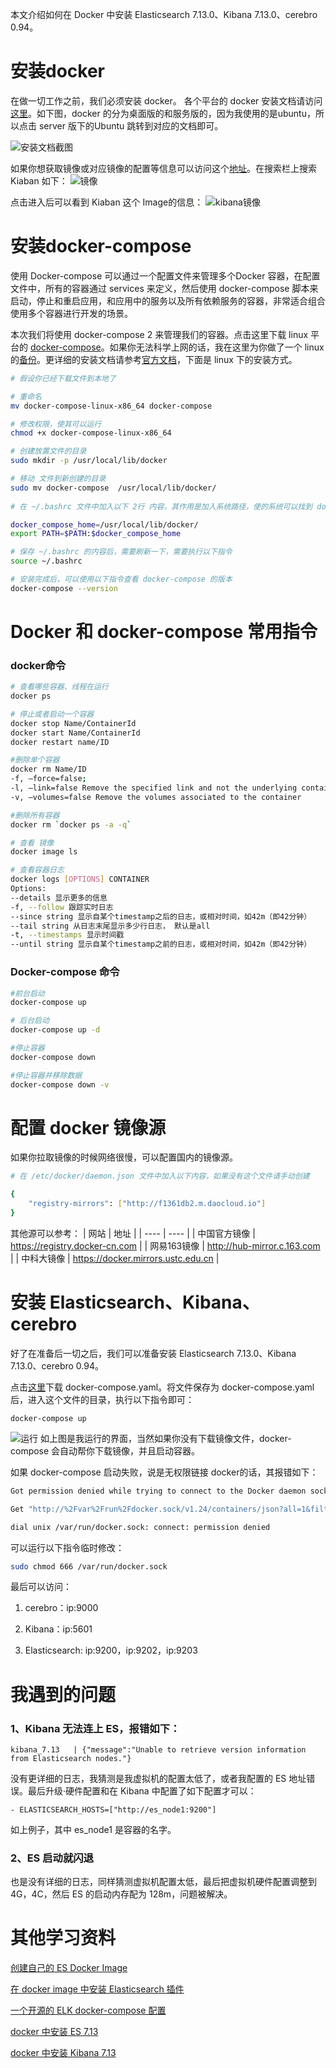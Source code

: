 
本文介绍如何在 Docker 中安装 Elasticsearch 7.13.0、Kibana 7.13.0、cerebro 0.94。

# 安装docker
在做一切工作之前，我们必须安装 docker。
各个平台的 docker 安装文档请访问[这里](https://docs.docker.com/engine/install/)。如下图，docker 的分为桌面版的和服务版的，因为我使用的是ubuntu，所以点击 server 版下的Ubuntu 跳转到对应的文档即可。

![安装文档截图](./images/docker_install_es/安装文档.png)

如果你想获取镜像或对应镜像的配置等信息可以访问这个[地址](https://hub.docker.com/)。在搜索栏上搜索 Kiaban 如下：
![镜像](./images/docker_install_es/镜像.png)

点击进入后可以看到 Kiaban 这个 Image的信息：
![kibana镜像](./images/docker_install_es/kibana镜像.png)

# 安装docker-compose
使用 Docker-compose 可以通过一个配置文件来管理多个Docker 容器，在配置文件中，所有的容器通过 services 来定义，然后使用 docker-compose 脚本来启动，停止和重启应用，和应用中的服务以及所有依赖服务的容器，非常适合组合使用多个容器进行开发的场景。

本次我们将使用 docker-compose 2 来管理我们的容器。点击这里下载 linux 平台的 [docker-compose](https://github.com/docker/compose/releases/download/v2.2.3/docker-compose-linux-x86_64)。如果你无法科学上网的话，我在这里为你做了一个 linux 的[备份](https://gitee.com/dgl/es-booklet/blob/master/resources/docker-compose-linux-x86_64)。更详细的安装文档请参考[官方文档](https://docs.docker.com/compose/install/)，下面是 linux 下的安装方式。

``` bash
# 假设你已经下载文件到本地了

# 重命名
mv docker-compose-linux-x86_64 docker-compose

# 修改权限，使其可以运行
chmod +x docker-compose-linux-x86_64 

# 创建放置文件的目录
sudo mkdir -p /usr/local/lib/docker

# 移动 文件到新创建的目录
sudo mv docker-compose  /usr/local/lib/docker/
 
# 在 ~/.bashrc 文件中加入以下 2行 内容，其作用是加入系统路径，使的系统可以找到 docker-compose 的执行文件

docker_compose_home=/usr/local/lib/docker/
export PATH=$PATH:$docker_compose_home

# 保存 ~/.bashrc 的内容后，需要刷新一下，需要执行以下指令
source ~/.bashrc

# 安装完成后，可以使用以下指令查看 docker-compose 的版本
docker-compose --version
```

# Docker 和 docker-compose 常用指令
### docker命令
``` bash
# 查看哪些容器、线程在运行
docker ps

# 停止或者启动一个容器
docker stop Name/ContainerId
docker start Name/ContainerId
docker restart name/ID

#删除单个容器
docker rm Name/ID
-f, –force=false; 
-l, –link=false Remove the specified link and not the underlying container; 
-v, –volumes=false Remove the volumes associated to the container

#删除所有容器
docker rm `docker ps -a -q`  

# 查看 镜像
docker image ls

# 查看容器日志
docker logs [OPTIONS] CONTAINER 
Options: 
--details 显示更多的信息 
-f, --follow 跟踪实时日志 
--since string 显示自某个timestamp之后的日志，或相对时间，如42m（即42分钟） 
--tail string 从日志末尾显示多少行日志， 默认是all 
-t, --timestamps 显示时间戳 
--until string 显示自某个timestamp之前的日志，或相对时间，如42m（即42分钟）
```

### Docker-compose 命令
```bash
#前台启动
docker-compose up

# 后台启动
docker-compose up -d

#停止容器
docker-compose down

#停止容器并移除数据
docker-compose down -v
```

# 配置 docker 镜像源
如果你拉取镜像的时候网络很慢，可以配置国内的镜像源。
``` bash
# 在 /etc/docker/daemon.json 文件中加入以下内容，如果没有这个文件请手动创建

{
    "registry-mirrors": ["http://f1361db2.m.daocloud.io"] 
}
```
其他源可以参考：
| 网站 | 地址 |
| ---- | ---- |
| 中国官方镜像 | https://registry.docker-cn.com |
| 网易163镜像 | http://hub-mirror.c.163.com |
| 中科大镜像 | https://docker.mirrors.ustc.edu.cn |

# 安装 Elasticsearch、Kibana、cerebro
好了在准备后一切之后，我们可以准备安装 Elasticsearch 7.13.0、Kibana 7.13.0、cerebro 0.94。

点击[这里](https://gitee.com/dgl/es-booklet/blob/master/shells/docker-compose.yaml)下载 docker-compose.yaml。将文件保存为 docker-compose.yaml 后，进入这个文件的目录，执行以下指令即可：

```
docker-compose up
```

![运行](./images/docker_install_es/运行docker-compose.png)
如上图是我运行的界面，当然如果你没有下载镜像文件，docker-compose 会自动帮你下载镜像，并且启动容器。

如果 docker-compose 启动失败，说是无权限链接 docker的话，其报错如下：

``` bash
Got permission denied while trying to connect to the Docker daemon socket at unix:///var/run/docker.sock: 

Get "http://%2Fvar%2Frun%2Fdocker.sock/v1.24/containers/json?all=1&filters=%7B%22label%22%3A%7B%22com.docker.compose.project%3Ddocker_es%22%3Atrue%7D%7D&limit=0": 

dial unix /var/run/docker.sock: connect: permission denied
```

可以运行以下指令临时修改：
``` bash
sudo chmod 666 /var/run/docker.sock
```

最后可以访问：
1. cerebro：ip:9000

2. Kibana：ip:5601

3. Elasticsearch: ip:9200，ip:9202，ip:9203

# 我遇到的问题
### 1、Kibana 无法连上 ES，报错如下：

```
kibana_7.13   | {"message":"Unable to retrieve version information from Elasticsearch nodes."}
```
没有更详细的日志，我猜测是我虚拟机的配置太低了，或者我配置的 ES 地址错误。最后升级·硬件配置和在 Kibana 中配置了如下配置才可以：
```
- ELASTICSEARCH_HOSTS=["http://es_node1:9200"]
```

如上例子，其中 es_node1 是容器的名字。

### 2、ES 启动就闪退
也是没有详细的日志，同样猜测虚拟机配置太低，最后把虚拟机硬件配置调整到 4G，4C，然后 ES 的启动内存配为 128m，问题被解决。


# 其他学习资料
[创建自己的 ES Docker Image](https://www.elastic.co/cn/blog/how-to-make-a-dockerfile-for-elasticsearch)

[在 docker image 中安装 Elasticsearch 插件](https://www.elastic.co/cn/blog/elasticsearch-docker-plugin-management)

[一个开源的 ELK docker-compose 配置](https://github.com/deviantony/docker-elk)

[docker 中安装 ES 7.13](https://www.elastic.co/guide/en/elasticsearch/reference/7.13/docker.html)

[docker 中安装 Kibana 7.13](https://www.elastic.co/guide/en/kibana/7.13/docker.html)

